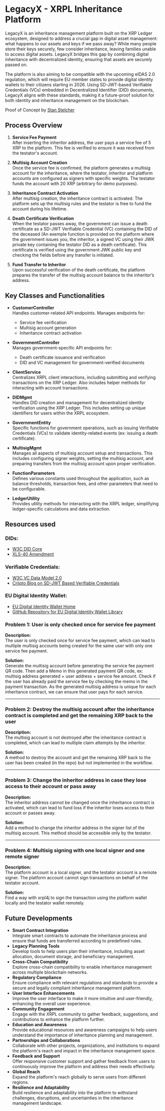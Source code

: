 # LegacyX - XRPL Inheritance Platform

LegacyX is an inheritance management platform built on the XRP Ledger ecosystem, designed to address a crucial gap in digital asset management: what happens to our assets and keys if we pass away? While many people store their keys securely, few consider inheritance, leaving families unable to access digital assets. LegacyX bridges this gap by combining digital inheritance with decentralized identity, ensuring that assets are securely passed on.

The platform is also aiming to be compatible with the upcoming eIDAS 2.0 regulation, which will require EU member states to provide digital identity wallets to their citizens starting in 2026. Using SD-JWT-based Verifiable Credentials (VCs) embedded in Decentralized Identifier (DID) documents, LegacyX aligns with these standards, making it a future-proof solution for both identity and inheritance management on the blockchain.

Proof of Concept by [Stan Stelcher](https://www.linkedin.com/in/stan-stelcher/)

## Process Overview

1. **Service Fee Payment**  
   After inserting the inheritor address, the user pays a service fee of 5 XRP to the platform. This fee is verified to ensure it was received from the testator's account.

2. **Multisig Account Creation**  
   Once the service fee is confirmed, the platform generates a multisig account for the inheritance, where the testator, inheritor and platform accounts are configured as signers with specific weights. The testator funds the account with 20 XRP (arbitrary for demo purposes).

3. **Inheritance Contract Activation**  
   After multisig creation, the inheritance contract is activated. The platform sets up the multisig rules and the testator is free to fund the account during his lifetime.

4. **Death Certificate Verification**  
   When the testator passes away, the government can issue a death certificate as a SD-JWT Verifiable Credential (VC) containing the DID of the deceased (An exemple function is provided on the platform where the government issues you, the inheritor, a signed VC using their JWK private key containing the testator DID as a death certificate). This certificate is verified using the government JWK public key and checking the fields before any transfer is initiated.

5. **Fund Transfer to Inheritor**  
   Upon successful verification of the death certificate, the platform prepares the transfer of the multisig account balance to the inheritor’s address.

## Key Classes and Functionalities

- **CustomerController**  
  Handles customer-related API endpoints. Manages endpoints for:
    - Service fee verification
    - Multisig account generation
    - Inheritance contract activation

- **GovernmentController**  
  Manages government-specific API endpoints for:
    - Death certificate issuance and verification
    - DID and VC management for government-verified documents

- **ClientService**  
  Centralizes XRPL client interactions, including submitting and verifying transactions on the XRP Ledger. Also includes helper methods for interacting with account transactions.

- **DIDMgmt**  
  Handles DID creation and management for decentralized identity verification using the XRP Ledger. This includes setting up unique identifiers for users within the XRPL ecosystem.

- **GovernmentEntity**  
  Specific functions for government operations, such as issuing Verifiable Credentials (VCs) to validate identity-related events (ex: issuing a death certificate).

- **MultisigMgmt**  
  Manages all aspects of multisig account setup and transactions. This includes configuring signer weights, setting the multisig account, and preparing transfers from the multisig account upon proper verification.

- **FunctionParameters**  
  Defines various constants used throughout the application, such as balance thresholds, transaction fees, and other parameters that need to be configurable.

- **LedgerUtility**  
  Provides utility methods for interacting with the XRPL ledger, simplifying ledger-specific calculations and data extraction.

## Resources used

### DIDs:
- [W3C DID Core](https://www.w3.org/TR/did-core/)
- [XLS-40 Amendment](https://github.com/XRPLF/XRPL-Standards/discussions/100)

### Verifiable Credentials:
- [W3C VC Data Model 2.0](https://www.w3.org/TR/vc-data-model-2.0/)
- [Criipto Blog on SD-JWT Based Verifiable Credentials](https://www.criipto.com/blog/sd-jwt-based-verifiable-credentials)

### EU Digital Identity Wallet:
- [EU Digital Identity Wallet Home](https://ec.europa.eu/digital-building-blocks/sites/display/EUDIGITALIDENTITYWALLET/EU+Digital+Identity+Wallet+Home)
- [GitHub Repository for EU Digital Identity Wallet Library](https://github.com/eu-digital-identity-wallet/eudi-lib-jvm-sdjwt-kt)


### Problem 1: User is only checked once for service fee payment

**Description:**  
The user is only checked once for service fee payment, which can lead to multiple multisig accounts being created for the same user with only one service fee payment.

**Solution:**  
Generate the multisig account before generating the service fee payment QR code. Then add a Memo in this generated payment QR code, ex: multisig address generated + user address + service fee amount. Check if the user has already paid the service fee by checking the memo in the payment transaction. As the generated multisig address is unique for each inheritance contract, we can ensure that user pays for each service.

---

### Problem 2: Destroy the multisig account after the inheritance contract is completed and get the remaining XRP back to the user

**Description:**  
The multisig account is not destroyed after the inheritance contract is completed, which can lead to multiple claim attempts by the inheritor.

**Solution:**  
A method to destroy the account and get the remaining XRP back to the user has been created (in the repo) but not implemented in the workflow.

---

### Problem 3: Change the inheritor address in case they lose access to their account or pass away

**Description:**  
The inheritor address cannot be changed once the inheritance contract is activated, which can lead to fund loss if the inheritor loses access to their account or passes away.

**Solution:**  
Add a method to change the inheritor address in the signer list of the multisig account. This method should be accessible only by the testator.

---

### Problem 4: Multisig signing with one local signer and one remote signer

**Description:**  
The platform account is a local signer, and the testator account is a remote signer. The platform account cannot sign transactions on behalf of the testator account.

**Solution:**  
Find a way with xrpl4j to sign the transaction using the platform wallet locally and the testator wallet remotely.

## Future Developments

- **Smart Contract Integration**  
  Integrate smart contracts to automate the inheritance process and ensure that funds are transferred according to predefined rules.
- **Legacy Planning Tools**  
  Develop tools to help users plan their inheritance, including asset allocation, document storage, and beneficiary management.
- **Cross-Chain Compatibility**  
  Explore cross-chain compatibility to enable inheritance management across multiple blockchain networks.
- **Regulatory Compliance**  
  Ensure compliance with relevant regulations and standards to provide a secure and legally compliant inheritance management platform.
- **User Interface Enhancements**  
  Improve the user interface to make it more intuitive and user-friendly, enhancing the overall user experience.
- **Community Engagement**  
  Engage with the XRPL community to gather feedback, suggestions, and contributions to enhance the platform further.
- **Education and Awareness**  
  Provide educational resources and awareness campaigns to help users understand the importance of inheritance planning and management.
- **Partnerships and Collaborations**  
  Collaborate with other projects, organizations, and institutions to expand the platform's reach and impact in the inheritance management space.
- **Feedback and Support**  
  Offer responsive customer support and gather feedback from users to continuously improve the platform and address their needs effectively.
- **Global Reach**  
  Expand the platform's reach globally to serve users from different regions.
- **Resilience and Adaptability**  
  Build resilience and adaptability into the platform to withstand challenges, disruptions, and uncertainties in the inheritance management landscape.
